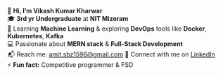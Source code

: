 👋 **Hi, I’m Vikash Kumar Kharwar**  
🎓 **3rd yr Undergraduate** at **NIT Mizoram**  
🌱 Learning **Machine Learning** & exploring **DevOps** tools like **Docker**, **Kubernetes**, **Kafka**  
💻 Passionate about **MERN stack** & **Full-Stack Development**  
📬 Reach me: [amit.sbz1596@gmail.com](mailto:amit.sbz1596@gmail.com) 
🔗 Connect with me on [LinkedIn](https://www.linkedin.com/in/vikash-kumar-kharwar-1596/)  
⚡ **Fun fact:** Competitive programmer & FSD
